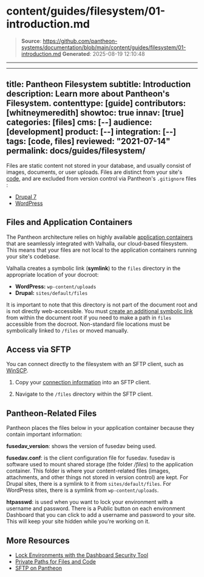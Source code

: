 # content/guides/filesystem/01-introduction.md

> **Source**: https://github.com/pantheon-systems/documentation/blob/main/content/guides/filesystem/01-introduction.md
> **Generated**: 2025-08-19 12:10:48

---

---
title: Pantheon Filesystem
subtitle: Introduction
description: Learn more about Pantheon's Filesystem.
contenttype: [guide]
contributors: [whitneymeredith]
showtoc: true
innav: [true]
categories: [files]
cms: [--]
audience: [development]
product: [--]
integration: [--]
tags: [code, files]
reviewed: "2021-07-14"
permalink: docs/guides/filesystem/
---

Files are static content not stored in your database, and usually consist of images, documents, or user uploads. Files are distinct from your site's [code](/pantheon-workflow#your-site-code-on-pantheon), and are excluded from version control via Pantheon's `.gitignore` files <Popover content="The <a class='external' href='https://git-scm.com/docs/gitignore'>.gitignore file</a> is located at the root of the site's codebase and instructs Git on which paths to ignore." />:

- [Drupal 7](https://github.com/pantheon-systems/drops-7/blob/master/.gitignore)
- [WordPress](https://github.com/pantheon-systems/WordPress/blob/default/.gitignore)

## Files and Application Containers

The Pantheon architecture relies on highly available [application containers](/application-containers) that are seamlessly integrated with Valhalla, our cloud-based filesystem. This means that your files are not local to the application containers running your site's codebase.

Valhalla creates a symbolic link (**symlink**) to the `files` directory in the appropriate location of your docroot:

- **WordPress:** `wp-content/uploads`
- **Drupal:** `sites/default/files`

It is important to note that this directory is not part of the document root and is not directly web-accessible. You must [create an additional symbolic link](/symlinks-assumed-write-access#create-a-symbolic-link) from within the document root if you need to make a path in `files` accessible from the docroot. Non-standard file locations must be symbolically linked to `/files` or moved manually.

## Access via SFTP

You can connect directly to the filesystem with an SFTP client, such as [WinSCP](/guides/sftp/winscp).

1. Copy your [connection information](/sftp#sftp-connection-information) into an SFTP client.

1. Navigate to the `/files` directory within the SFTP client.

## Pantheon-Related Files

Pantheon places the files below in your application container because they contain important information:

**fusedav_version**: shows the version of fusedav being used.

**fusedav.conf**: is the client configuration file for fusedav. fusedav is software used to mount shared storage (the folder */files*) to the application container. This folder is where your content-related files (images, attachments, and other things not stored in version control) are kept. For Drupal sites, there is a symlink to it from `sites/default/files`. For WordPress sites, there is a symlink from `wp-content/uploads`.

**htpasswd**: is used when you want to lock your environment with a username and password. There is a Public button on each environment Dashboard that you can click to add a username and password to your site. This will keep your site hidden while you're working on it.

## More Resources

- [Lock Environments with the Dashboard Security Tool](/guides/secure-development/security-tool)
- [Private Paths for Files and Code](/guides/secure-development/private-paths)
- [SFTP on Pantheon](/guides/sftp)